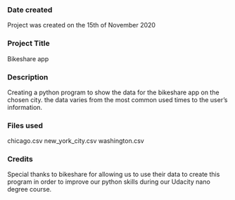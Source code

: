 ### Date created
Project was created on the 15th of November 2020

### Project Title
Bikeshare app

### Description
Creating a python program to show the data for the bikeshare app on the chosen city. the data varies from the most common used times to the user’s information.

### Files used
chicago.csv
new_york_city.csv
washington.csv

### Credits
Special thanks to bikeshare for allowing us to use their data to create this program in order to improve our python skills during our Udacity nano degree course.

